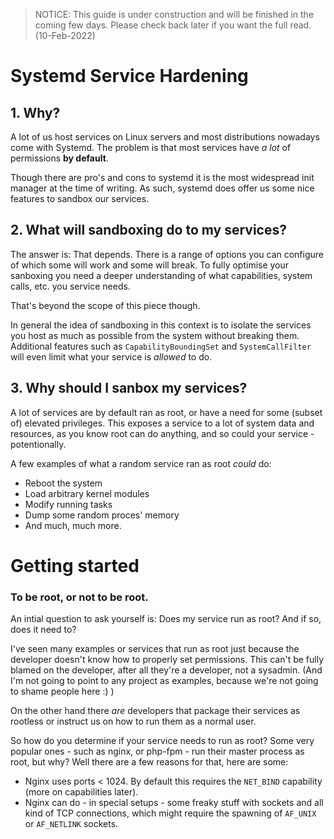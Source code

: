 > NOTICE: This guide is under construction and will be finished in the coming few days. Please check back later if you want the full read. (10-Feb-2022)

# Systemd Service Hardening


## 1. Why?

A lot of us host services on Linux servers and most distributions nowadays come with Systemd.
The problem is that most services have _a lot_ of permissions __by default__.

Though there are pro's and cons to systemd it is the most widespread init manager at the time of writing. 
As such, systemd does offer us some nice features to sandbox our services.


## 2. What will sandboxing do to my services?

The answer is: That depends. There is a range of options you can configure of which some will work and some will break.
To fully optimise your sanboxing you need a deeper understanding of what capabilities, system calls, etc. you service needs.

That's beyond the scope of this piece though.

In general the idea of sandboxing in this context is to isolate the services you host as much as possible from the system without breaking them.
Additional features such as `CapabilityBoundingSet` and `SystemCallFilter` will even limit what your service is _allowed_ to do.


## 3. Why should I sanbox my services?

A lot of services are by default ran as root, or have a need for some (subset of) elevated privileges.
This exposes a service to a lot of system data and resources, as you know root can do anything, and so could your service - potentionally.

A few examples of what a random service ran as root _could_ do:
- Reboot the system
- Load arbitrary kernel modules
- Modify running tasks
- Dump some random proces' memory
- And much, much more.


# Getting started


### To be root, or not to be root.
An intial question to ask yourself is: Does my service run as root? And if so, does it need to?

I've seen many examples or services that run as root just because the developer doesn't know how to properly set permissions.
This can't be fully blamed on the developer, after all they're a developer, not a sysadmin. (And I'm not going to point to any project as examples, because we're not going to shame people here :) )

On the other hand there _are_ developers that package their services as rootless or instruct us on how to run them as a normal user.

So how do you determine if your service needs to run as root? Some very popular ones - such as nginx, or php-fpm - run their master process as root, but why?
Well there are a few reasons for that, here are some:
- Nginx uses ports < 1024. By default this requires the `NET_BIND` capability (more on capabilities later).
- Nginx can do - in special setups - some freaky stuff with sockets and all kind of TCP connections, which might require the spawning of `AF_UNIX` or `AF_NETLINK` sockets.
